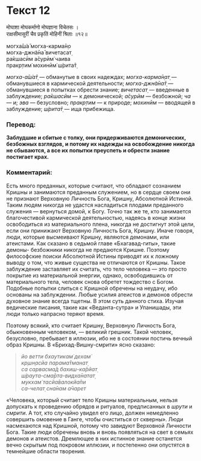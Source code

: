 # Текст 12

मोघाशा मोघकर्माणो मोघज्ञाना विचेतसः ।  
राक्षसीमासुरीं चैव प्रकृतिं मोहिनीं श्रिताः ॥१२॥

могха̄ш́а̄ могха-карма̄н̣о  
могха-джн̃а̄на̄ вичетасат̣  
ра̄кшасӣм а̄сурӣм̇ чаива  
пракр̣тим̇ мохинӣм̇ ш́рита̄т̣

_могха-а̄ш́а̄т̣_ — обманутые в своих надеждах; _могха-карма̄н̣ат̣_ — обманувшиеся в кармической деятельности; _могха-джн̃а̄на̄т̣_ — обманувшиеся в попытках обрести знание; _вичетасат̣_ — введенные в заблуждение; _ра̄кшасӣм_ — к демонической; _а̄сурӣм_ — безбожной; _ча_ — и; _эва_ — безусловно; _пракр̣тим_ — к природе; _мохинӣм_ — вводящей в заблуждение; _ш́рита̄т̣_ — ища прибежища.

### Перевод:

**Заблудшие и сбитые с толку, они придерживаются демонических, безбожных взглядов, и потому их надежды на освобождение никогда не сбываются, а все их попытки преуспеть и обрести знание постигает крах.**

### Комментарий:

Есть много преданных, которые считают, что обладают сознанием Кришны и занимаются преданным служением, но в сердце своем они не признают Верховную Личность Бога, Кришну, Абсолютной Истиной. Таким людям никогда не удастся насладиться плодами преданного служения — вернуться домой, к Богу. Точно так же те, кто занимается благочестивой кармической деятельностью, надеясь в конце жизни освободиться из материального плена, никогда не достигнут этой цели, если они принижают Верховную Личность Бога, Кришну. Иначе говоря, люди, которые высмеивают Кришну, являются демонами, или атеистами. Как сказано в седьмой главе «Бхагавад-гиты», такие демоны- безбожники никогда не предаются Кришне. Поэтому философские поиски Абсолютной Истины приводят их к ложному выводу о том, что живые существа не отличаются от Кришны. Такое заблуждение заставляет их считать, что тело человека — это просто покрытие из материальной энергии, однако, освободившись от материального тела, человек снова обретет тождество с Богом. Подобные попытки слиться с Кришной обречены на неудачу, ибо основаны на заблуждении. Любые усилия атеистов и демонов обрести духовное знание всегда тщетны. В этом суть данного стиха. Изучая ведические писания, такие как «Веданта-сутра» и Упанишады, эти люди только напрасно теряют время.

Поэтому всякий, кто считает Кришну, Верховную Личность Бога, обыкновенным человеком, — великий грешник. Такой человек, безусловно, пребывает в иллюзии, ибо не в состоянии постичь вечный образ Кришны. В «Брихад-Вишну-смрити» ясно сказано:

> _йо ветти бхаутикам̇ дехам̇  
> кр̣шн̣асйа парама̄тманат̣  
> са сарвасма̄д бахиш-ка̄рйат̣  
> ш́раута-сма̄рта-видха̄натат̣  
> мукхам̇ тасйа̄валокйа̄пи  
> са-челат̣ сна̄нам а̄чарет_

«Человека, который считает тело Кришны материальным, нельзя допускать к проведению обрядов и ритуалов, предписанных в _шрути_ и _смрити_. А тот, кто случайно увидел его лицо, должен немедленно совершить омовение в Ганге, чтобы очиститься от скверны». Люди насмехаются над Кришной, потому что завидуют Верховной Личности Бога. Такие люди обречены вновь и вновь появляться на свет в семьях демонов и атеистов. Дремлющее в них истинное знание останется вечно скрытым под покровом иллюзии, и постепенно они опустятся в темнейшие области творения.